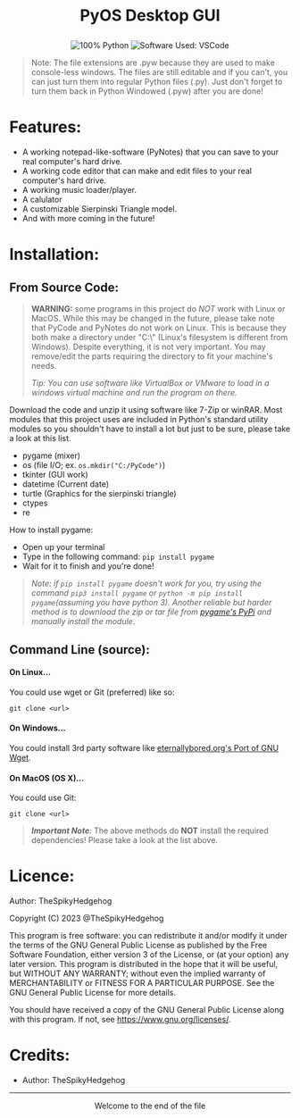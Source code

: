 # <p style="text-align: center;"> PyOS Desktop GUI </p>
<p align="center"> 
          <img 
               src="https://img.shields.io/badge/Python-FFD43B?style=for-the-badge&logo=python&logoColor=blue&color=4f4f4f" 
               Title="100% Python"  
          />
          <img 
               src="https://img.shields.io/badge/VSCode-0078D4?style=for-the-badge&logo=visual%20studio%20code&logoColor=ffffff&color=blue" 
               Title="Software Used: VSCode" 
          />
     </p>


>Note: The file extensions are .pyw because they are used to make console-less windows.  The files are still editable and if you can't, you can just turn them into regular Python files (.py).  Just don't forget to turn them back in Python Windowed (.pyw) after you are done!
# Features:
- A working notepad-like-software (PyNotes) that you can save to your real computer's hard drive.
- A working code editor that can make and edit files to your real computer's hard drive.
- A working music loader/player.
- A calulator
- A customizable Sierpinski Triangle model.
- And with more coming in the future!
# Installation:
## From Source Code:

> **WARNING:** some programs in this project do *NOT* work with Linux or MacOS.  While this may be changed in the future, please take note that PyCode and PyNotes do not work on Linux. This is because they both make a directory under "C:\\" (Linux's filesystem is different from Windows).  Despite everything, it is not very important. You may remove/edit the parts requiring the directory to fit your machine's needs.
>
> *Tip: You can use software like VirtualBox or VMware to load in a windows virtual machine and run the program on there.*


Download the code and unzip it using software like 7-Zip or winRAR.
Most modules that this project uses are included in Python's standard utility modules so you shouldn't have to install a lot but just to be sure, please take a look at this list.

- pygame (mixer) 
- os (file I/O; ex. `os.mkdir("C:/PyCode")`)
- tkinter (GUI work)
- datetime (Current date)
- turtle (Graphics for the sierpinski triangle)
- ctypes
- re

How to install pygame: 
- Open up your terminal
- Type in the following command: `pip install pygame`
- Wait for it to finish and you're done!
> *Note: if `pip install pygame` doesn't work for you, try using the command `pip3 install pygame` or `python -m pip install pygame`(assuming you have python 3).  Another reliable but harder method is to download the zip or tar file from [pygame's PyPi](https://pypi.org/project/pygame/) and manually install the module.*

## Command Line (source):
#### On Linux...
You could use wget or Git (preferred) like so:

`git clone <url>`

#### On Windows...
You could install 3rd party software like [eternallybored.org's Port of GNU Wget](https://eternallybored.org/misc/wget/).

#### On MacOS (OS X)...
You could use Git: 

`git clone <url>`

> ***Important Note***: The above methods do **NOT** install the required dependencies! Please take a look at the list above.
# Licence:

Author: TheSpikyHedgehog

Copyright (C) 2023  @TheSpikyHedgehog

This program is free software: you can redistribute it and/or modify
it under the terms of the GNU General Public License as published by
the Free Software Foundation, either version 3 of the License, or (at your option) any later version. This program is distributed in the hope that it will be useful, but WITHOUT ANY WARRANTY; without even the implied warranty of MERCHANTABILITY or FITNESS FOR A PARTICULAR PURPOSE.  See the GNU General Public License for more details.

You should have received a copy of the GNU General Public License
along with this program.  If not, see <https://www.gnu.org/licenses/>.


# Credits:
- Author: TheSpikyHedgehog

---
<p style="text-align: center;"> Welcome to the end of the file</p>

